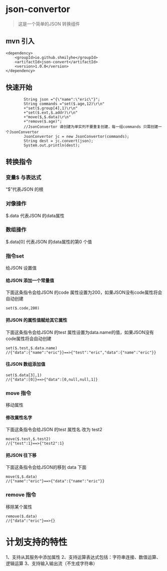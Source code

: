 # json-convertor

> 这是一个简单的JSON 转换组件

## mvn 引入
```
<dependency>
	<groupId>io.github.shmilyhe</groupId>
	<artifactId>json-convert</artifactId>
	<version>1.0.0</version>
</dependency>
```

## 快速开始

```
        String json ="{\"name":\"eric\"}";
        String commands ="set($.age,12)\r\n"
        +"set($.group[4],1)\r\n"
        +"set($.ext,$.addr)\r\n"
        +"move($,$.data)\r\n"
        +"remove($.age)";
        //JsonConvertor 请创建为单实列不要重复创建，每一组commands 只需创建一个JsonConvertor
        JsonConvertor jc = new JsonConvertor(commands);
        String dest = jc.convert(json);
        System.out.println(dest);
```
## 转换指令

###  变量$ 与表达式
“$”代表JSON 的根
### 对像操作
$.data 代表JSON 的data属性

### 数组操作  
$.data[0] 代表JSON 的data属性的第0 个值

### 指令set
给JSON 设置值

#### 给JSON 添加一个常量值

下面这条指令会给JSON 的code 属性设置为200，如果JSON没有code属性将会自动创建
```
set($.code,200)
```

#### 把JSON 的属性值赋给其它属性
下面这条指令会给JSON 的test 属性设置为data.name的值，如果JSON没有code属性将会自动创建
```
set($.test,$.data.name)
//{"data":{"name":"eric"}}==>{"test":"eric","data":{"name":"eric"}}
```
#### 往JSON 数组添加值
```
set($.data[3],1)
//{"data":[0]}==>{"data":[0,null,null,1]}
```

### move 指令
移动属性

#### 修改属性名字
下面这条指令会给JSON 的test 属性名 改为 test2
```
move($.test,$.test2)
//{"test":1}==>{"test2":1}
```

#### 把JSON 往下移
下面这条指令会给JSON的移到 data 下面

```
move($,$.data)
//{"name":"eric"}==>{"data":{"name":"eric"}}
```

### remove 指令
移除某个属性

```
remove($.data)
//{"data":"eric"}==>{}
```

# 计划支持的特性
1、支持从其服务中添加属性
2、支持运算表达式包括：字符串连接、数值运算、逻辑运算
3、支持输入输出流（不生成字符串）




